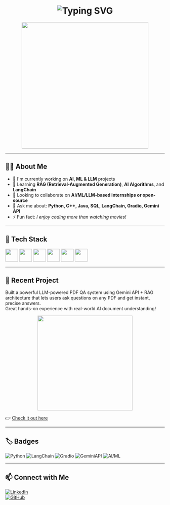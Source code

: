 <h1 align="center">
  <img src="https://readme-typing-svg.demolab.com?font=Fira+Code&size=28&pause=1000&color=00FFAB&center=true&width=1000&lines=Hi+%F0%9F%91%8B%2C+I'm+Kevin+Varghese!;AI%2FML+Engineer+%7C+LLM+Builder;Python+%7C+LangChain+%7C+RAG+%7C+Gradio" alt="Typing SVG" />
</h1>

<p align="center">
  <img src="https://media.giphy.com/media/qgQUggAC3Pfv687qPC/giphy.gif" width="400" />
</p>

---

## 🙋‍♂️ About Me

- 🚀 I'm currently working on **AI, ML & LLM** projects  
- 🌱 Learning **RAG (Retrieval-Augmented Generation)**, **AI Algorithms**, and **LangChain**  
- 🤝 Looking to collaborate on **AI/ML/LLM-based internships or open-source**  
- 💬 Ask me about: **Python, C++, Java, SQL, LangChain, Gradio, Gemini API**  
- ⚡ Fun fact: *I enjoy coding more than watching movies!*  

---

## 🧰 Tech Stack

<p align="left">
  <img src="https://cdn.jsdelivr.net/gh/devicons/devicon/icons/python/python-original.svg" width="40" />
  <img src="https://cdn.jsdelivr.net/gh/devicons/devicon/icons/cplusplus/cplusplus-original.svg" width="40" />
  <img src="https://cdn.jsdelivr.net/gh/devicons/devicon/icons/java/java-original.svg" width="40" />
  <img src="https://cdn.jsdelivr.net/gh/devicons/devicon/icons/mysql/mysql-original.svg" width="40" />
  <img src="https://cdn.jsdelivr.net/gh/devicons/devicon/icons/git/git-original.svg" width="40" />
  <img src="https://cdn.jsdelivr.net/gh/devicons/devicon/icons/github/github-original.svg" width="40" />
</p>

---

## 🚀 Recent Project

Built a powerful LLM-powered PDF QA system using Gemini API + RAG architecture that lets users ask questions on any PDF and get instant, precise answers.  
Great hands-on experience with real-world AI document understanding!

<p align="center">
  <img src="https://media.giphy.com/media/3o7aD6ZmpDtw3jPnpG/giphy.gif" width="300" />
</p>

👉 [Check it out here](https://github.com/KevinVargheseKV/lllm-test)

---

## 🏷 Badges

![Python](https://img.shields.io/badge/Python-3776AB?style=for-the-badge&logo=python&logoColor=white)
![LangChain](https://img.shields.io/badge/LangChain-000000?style=for-the-badge&logo=langchain&logoColor=white)
![Gradio](https://img.shields.io/badge/Gradio-FF6F61?style=for-the-badge&logo=gradio&logoColor=white)
![GeminiAPI](https://img.shields.io/badge/Gemini_API-blue?style=for-the-badge)
![AI/ML](https://img.shields.io/badge/AI%2FML-Enthusiast-brightgreen?style=for-the-badge)

---

## 📫 Connect with Me

[![LinkedIn](https://img.shields.io/badge/LinkedIn-Connect-blue?style=for-the-badge&logo=linkedin)](https://www.linkedin.com/in/kevin-varghese-063967340/)  
[![GitHub](https://img.shields.io/badge/GitHub-Follow-informational?style=for-the-badge&logo=github)](https://github.com/KevinVargheseKV)
